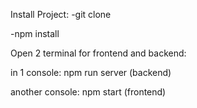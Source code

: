 Install Project:
-git clone <this project>

-npm install

Open 2 terminal for frontend and backend:

in 1 console: npm run server (backend)

another console: npm start (frontend)
